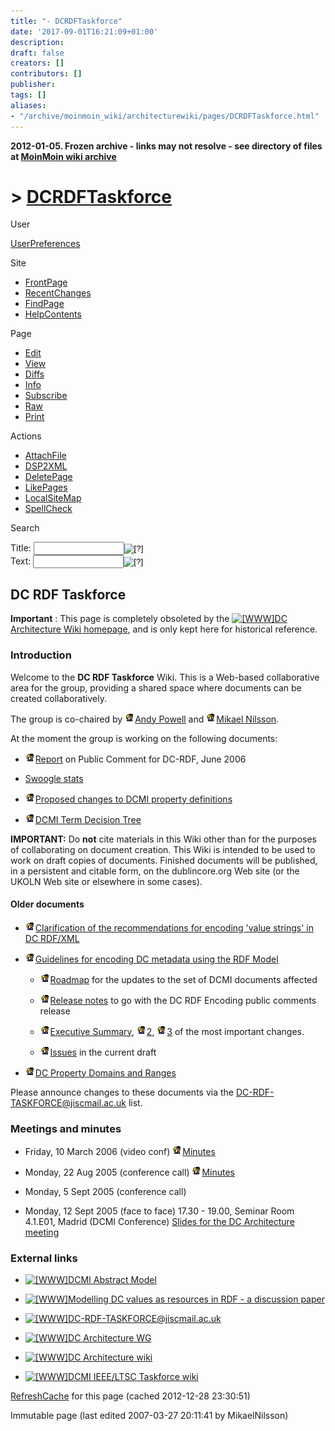 ```yaml
---
title: "- DCRDFTaskforce"
date: '2017-09-01T16:21:09+01:00'
description: 
draft: false
creators: []
contributors: []
publisher: 
tags: []
aliases:
- "/archive/moinmoin_wiki/architecturewiki/pages/DCRDFTaskforce.html"
---
```


**2012-01-05. Frozen archive - links may not resolve - see directory of files at [MoinMoin wiki archive](/moinmoin-wiki-archive/)**

# > [DCRDFTaskforce](http://dublincore.org/architecturewiki/DCRDFTaskforce?action=fullsearch&value=DCRDFTaskforce&literal=1&case=1&context=40 "Click here to do a full-text search for this title")

User

 [UserPreferences](http://dublincore.org/architecturewiki/UserPreferences)
  

Site

- [FrontPage](http://dublincore.org/architecturewiki/FrontPage)
- [RecentChanges](http://dublincore.org/architecturewiki/RecentChanges)
- [FindPage](http://dublincore.org/architecturewiki/FindPage)
- [HelpContents](http://dublincore.org/architecturewiki/HelpContents)

Page

- [Edit](http://dublincore.org/architecturewiki/DCRDFTaskforce?action=edit "Edit")
- [View](http://dublincore.org/architecturewiki/DCRDFTaskforce "View")
- [Diffs](http://dublincore.org/architecturewiki/DCRDFTaskforce?action=diff "Diffs")
- [Info](http://dublincore.org/architecturewiki/DCRDFTaskforce?action=info "Info")
- [Subscribe](http://dublincore.org/architecturewiki/DCRDFTaskforce?action=subscribe "Subscribe")
- [Raw](http://dublincore.org/architecturewiki/DCRDFTaskforce?action=raw "Raw")
- [Print](http://dublincore.org/architecturewiki/DCRDFTaskforce?action=print "Print")

Actions

- [AttachFile](http://dublincore.org/architecturewiki/DCRDFTaskforce?action=AttachFile)
- [DSP2XML](http://dublincore.org/architecturewiki/DCRDFTaskforce?action=DSP2XML)
- [DeletePage](http://dublincore.org/architecturewiki/DCRDFTaskforce?action=DeletePage)
- [LikePages](http://dublincore.org/architecturewiki/DCRDFTaskforce?action=LikePages)
- [LocalSiteMap](http://dublincore.org/architecturewiki/DCRDFTaskforce?action=LocalSiteMap)
- [SpellCheck](http://dublincore.org/architecturewiki/DCRDFTaskforce?action=SpellCheck)

Search

<form method="POST" action="/architecturewiki/DCRDFTaskforce">
<p>
<input name="action" value="inlinesearch" type="hidden">
<input name="context" value="40" type="hidden">
Title: <input name="text_title" size="15" maxlength="50" type="text"><input src="DCRDFTaskforce_files/moin-search.png" name="button_title" alt="[?]" type="image"><br>Text: <input name="text_full" size="15" maxlength="50" type="text"><input src="DCRDFTaskforce_files/moin-search.png" name="button_full" alt="[?]" type="image">
</p>
</form>

## DC RDF Taskforce

**Important** : This page is completely obsoleted by the [<img src="DCRDFTaskforce_files/moin-www.png" alt="[WWW]" height="11" width="11">DC Architecture Wiki homepage](http://dublincore.org/architecturewiki/FrontPage), and is only kept here for historical reference.

### Introduction

Welcome to the **DC RDF Taskforce** Wiki. This is a Web-based collaborative area for the group, providing a shared space where documents can be created collaboratively.

The group is co-chaired by [<img src="DCRDFTaskforce_files/moin-inter.png" alt="[Self]" height="16" width="16">Andy Powell](http://dublincore.org/architecturewiki/AndyPowell "Self") and [<img src="DCRDFTaskforce_files/moin-inter.png" alt="[Self]" height="16" width="16">Mikael Nilsson](http://dublincore.org/architecturewiki/MikaelNilsson "Self").

At the moment the group is working on the following documents:

- [<img src="DCRDFTaskforce_files/moin-inter.png" alt="[Self]" height="16" width="16">Report](http://dublincore.org/architecturewiki/DCRDFTaskforce/PublicCommentJune2006 "Self") on Public Comment for DC-RDF, June 2006

- [Swoogle stats](http://dublincore.org/architecturewiki/DCRDFTaskforce?action=AttachFile&do=get&target=dcPropertiesRanges.xls.htm)

- [<img src="DCRDFTaskforce_files/moin-inter.png" alt="[Self]" height="16" width="16">Proposed changes to DCMI property definitions](http://dublincore.org/architecturewiki/ProposedPropertyDefinitions "Self")

- [<img src="DCRDFTaskforce_files/moin-inter.png" alt="[Self]" height="16" width="16">DCMI Term Decision Tree](http://dublincore.org/architecturewiki/TermDecisionTree "Self")

**IMPORTANT:** Do **not** cite materials in this Wiki other than for the purposes of collaborating on document creation. This Wiki is intended to be used to work on draft copies of documents. Finished documents will be published, in a persistent and citable form, on the dublincore.org Web site (or the UKOLN Web site or elsewhere in some cases).

#### Older documents

- [<img src="DCRDFTaskforce_files/moin-inter.png" alt="[Self]" height="16" width="16">Clarification of the recommendations for encoding 'value strings' in DC RDF/XML](http://dublincore.org/architecturewiki/RDFValueStringsClarification "Self")

- [<img src="DCRDFTaskforce_files/moin-inter.png" alt="[Self]" height="16" width="16">Guidelines for encoding DC metadata using the RDF Model](http://dublincore.org/architecturewiki/DCRDFGuidelines "Self")

  - [<img src="DCRDFTaskforce_files/moin-inter.png" alt="[Self]" height="16" width="16">Roadmap](http://dublincore.org/architecturewiki/DCRDFTaskforce/DCRDFRoadmap "Self") for the updates to the set of DCMI documents affected

  - [<img src="DCRDFTaskforce_files/moin-inter.png" alt="[Self]" height="16" width="16">Release notes](http://dublincore.org/architecturewiki/DCRDFTaskforce/DCRDFReleasenotes "Self") to go with the DC RDF Encoding public comments release

  - [<img src="DCRDFTaskforce_files/moin-inter.png" alt="[Self]" height="16" width="16">Executive Summary](http://dublincore.org/architecturewiki/DCRDFTaskforce/DCRDFExecutiveSummary "Self"), [<img src="DCRDFTaskforce_files/moin-inter.png" alt="[Self]" height="16" width="16">2](http://dublincore.org/architecturewiki/DCRDFTaskforce/DCRDFExecutiveSummary2 "Self"), [<img src="DCRDFTaskforce_files/moin-inter.png" alt="[Self]" height="16" width="16">3](http://dublincore.org/architecturewiki/DCRDFTaskforce/DCRDFExecutiveSummary3 "Self") of the most important changes.

  - [<img src="DCRDFTaskforce_files/moin-inter.png" alt="[Self]" height="16" width="16">Issues](http://dublincore.org/architecturewiki/DCRDFTaskforce/DCRDFIssues "Self") in the current draft

- [<img src="DCRDFTaskforce_files/moin-inter.png" alt="[Self]" height="16" width="16">DC Property Domains and Ranges](http://dublincore.org/architecturewiki/DCPropertyDomainsRanges "Self")

Please announce changes to these documents via the [DC-RDF-TASKFORCE@jiscmail.ac.uk](mailto:DC-RDF-TASKFORCE@jiscmail.ac.uk) list.

### Meetings and minutes

- Friday, 10 March 2006 (video conf) [<img src="DCRDFTaskforce_files/moin-inter.png" alt="[Self]" height="16" width="16">Minutes](http://dublincore.org/architecturewiki/DCRDFTaskforce/Minutes20060310 "Self")

- Monday, 22 Aug 2005 (conference call) [<img src="DCRDFTaskforce_files/moin-inter.png" alt="[Self]" height="16" width="16">Minutes](http://dublincore.org/architecturewiki/Minutes20050822 "Self")

- Monday, 5 Sept 2005 (conference call)

- Monday, 12 Sept 2005 (face to face) 17.30 - 19.00, Seminar Room 4.1.E01, Madrid (DCMI Conference) [Slides for the DC Architecture meeting](http://dublincore.org/architecturewiki/DCRDFTaskforce?action=AttachFile&do=get&target=dc-arch-meeting.ppt)

### External links

- [<img src="DCRDFTaskforce_files/moin-www.png" alt="[WWW]" height="11" width="11">DCMI Abstract Model](http://dublincore.org/documents/abstract-model/)

- [<img src="DCRDFTaskforce_files/moin-www.png" alt="[WWW]" height="11" width="11">Modelling DC values as resources in RDF - a discussion paper](http://www.ukoln.ac.uk/metadata/dcmi/rdf-values/)

- [<img src="DCRDFTaskforce_files/moin-www.png" alt="[WWW]" height="11" width="11">DC-RDF-TASKFORCE@jiscmail.ac.uk](http://www.jiscmail.ac.uk/lists/DC-RDF-TASKFORCE.html)

- [<img src="DCRDFTaskforce_files/moin-www.png" alt="[WWW]" height="11" width="11">DC Architecture WG](http://dublincore.org/groups/architecture/)

- [<img src="DCRDFTaskforce_files/moin-www.png" alt="[WWW]" height="11" width="11">DC Architecture wiki](http://dublincore.org/architecturewiki/)

- [<img src="DCRDFTaskforce_files/moin-www.png" alt="[WWW]" height="11" width="11">DCMI IEEE/LTSC Taskforce wiki](http://dublincore.org/educationwiki/DCMIIEEELTSCTaskforce)

 [RefreshCache](http://dublincore.org/architecturewiki/DCRDFTaskforce?action=refresh&arena=Page.py&key=DCRDFTaskforce.text_html) for this page (cached 2012-12-28 23:30:51)  

Immutable page (last edited 2007-03-27 20:11:41 by MikaelNilsson)

